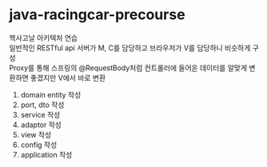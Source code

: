 # java-racingcar-precourse

헥사고날 아키텍처 연습\
일반적인 RESTful api 서버가 M, C를 담당하고 브라우저가 V를 담당하니 비슷하게 구성\
Proxy를 통해 스프링의 @RequestBody처럼 컨트롤러에 들어온 데이터를 알맞게 변환하면 좋겠지만 V에서 바로 변환

1. domain entity 작성
2. port, dto 작성
3. service 작성
4. adaptor 작성
5. view 작성
6. config 작성
7. application 작성
